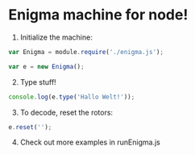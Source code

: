 # Enigma machine for node!

1. Initialize the machine:

```javascript
var Enigma = module.require('./enigma.js');

var e = new Enigma();
```

2. Type stuff!

```javascript
console.log(e.type('Hallo Welt!'));
```

3. To decode, reset the rotors:

```javascript
e.reset('');
```

4. Check out more examples in runEnigma.js